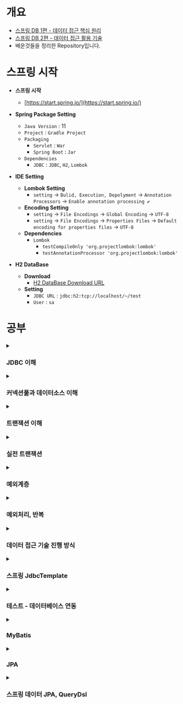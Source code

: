 # 개요

- [스프링 DB 1편 - 데이터 접근 핵심 원리](https://www.inflearn.com/course/%EC%8A%A4%ED%94%84%EB%A7%81-db-1)
- [스프링 DB 2편 - 데이터 접근 활용 기술](https://www.inflearn.com/course/%EC%8A%A4%ED%94%84%EB%A7%81-db-2)
- 배운것들을 정리한 Repository입니다.

# 스프링 시작

- **스프링 시작**
    - [https://start.spring.io/](https://start.spring.io/)


- **Spring Package Setting**
    - `Java Version` : 11
    - `Project` : `Gradle Project`
    - `Packaging`
        - `Servlet` : `War`
        - `Spring Boot` : `Jar`
    - `Dependencies`
        - `JDBC` : `JDBC`, `H2`, `Lombok`


- **IDE Setting**
    - **Lombok Setting**
        - `setting` -> `Bulid, Execution, Depolyment` -> `Annotation Processors` -> `Enable annotation processing ✔`
    - **Encoding Setting**
        - `setting` -> `File Encodings` -> `Global Encoding` -> `UTF-8`
        - `setting` -> `File Encodings` -> `Properties Files` -> `Default encoding for properties files` -> `UTF-8`
    - **Dependencies**
      - `Lombok`
          - `testCompileOnly 'org.projectlombok:lombok'`
          - `testAnnotationProcessor 'org.projectlombok:lombok'`


- **H2 DataBase**
  - **Download**
    - [H2 DataBase Download URL](https://www.h2database.com)
  - **Setting**
    - `JDBC URL` : `jdbc:h2:tcp://localhost/~/test`
    - `User` : `sa`
    
# 공부

<details>
<summary><h3>JDBC 이해</h3></summary>

- [JDBC 이해](https://github.com/WooJinDeve/Spring-DB-Connection-Study/issues/1#issue-1351985055)
- JDBC 표준 인터페이스
- 데이터 베이스 연결
- JDBC DriverManager 연결 이해
- JDBC 개발

</details>

<details>
<summary><h3>커넥션풀과 데이터소스 이해</h3></summary>

- [커넥션 풀 이해](https://github.com/WooJinDeve/Spring-DB-Connection-Study/issues/2#issue-1352090583)
- DataSource 이해

</details>

<details>
<summary><h3>트랜잭션 이해</h3></summary>

- [트랜잭션 - 개념 이해](https://github.com/WooJinDeve/Spring-DB-Connection-Study/issues/3#issue-1352297482)
- JDBC 표준 인터페이스
- 데이터베이스 연결 구조와 DB 세션
- 트랜잭션 - DB
- DB 락 - 개념 이해
- 트랜잭션 적용

</details>

<details>
<summary><h3>실전 트랜잭션</h3></summary>

- [트랜잭션 추상화](https://github.com/WooJinDeve/Spring-DB-Connection-Study/issues/4#issue-1353325939)
- 트랜잭션 동기화
- 트랜잭션 매니저
- 트랜잭션 템플릿
- 트랜잭션 AOP 이해
- 스프링 부트 - 자동 리소스 등록

</details>

<details>
<summary><h3>예외계층</h3></summary>

- [예외계층](https://github.com/WooJinDeve/Spring-DB-Connection-Study/issues/5#issue-1353326049)
- 예외 기본 규칙

- 체크 예외 기본 이해
- 언체크 예외 기본 이해
- 체크 예외 활용
- 언체크 예외 활용
- 예외 포함과 스택 트레이스

</details>

<details>
<summary><h3>예외처리, 반복</h3></summary>

- [체크 예외와 인터페이스](https://github.com/WooJinDeve/Spring-DB-Connection-Study/issues/6#issue-1353326178)
- 예외 기본 규칙
- 데이터 접근 예외
- 스프링 예외 추상화 이해
- JDBC 반복 문제 해결 - JdbcTemplate

</details>

<details>
<summary><h3>데이터 접근 기술 진행 방식</h3></summary>

- [데이터 접근 기술 방식](https://github.com/WooJinDeve/Spring-DB-Connection-Study/issues/7#issue-1355366972)
- 데이터 베이스 식별자

</details>

<details>
<summary><h3>스프링 JdbcTemplate</h3></summary>

- [JdbcTemplate 소개](https://github.com/WooJinDeve/Spring-DB-Connection-Study/issues/8#issue-1355367615)
- JdbcTemplate 구성
- JdbcTemplate 이름 지정 파라미터
- SimpleJdbcInsert
- JdbcTeamplate 기능 정리

</details>

<details>
<summary><h3>테스트 - 데이터베이스 연동</h3></summary>

- [테스트 데이터 베이스](https://github.com/WooJinDeve/Spring-DB-Connection-Study/issues/9#issue-1355368403)
- 테스트 - 데이터 롤백
- @Transactional
- 임베디드 모드 DB
- 스프링 부트와 임베디드 모드

</details>


<details>
<summary><h3>MyBatis</h3></summary>

- [MyBatis 소개](https://github.com/WooJinDeve/Spring-DB-Connection-Study/issues/10#issue-1357032099)
- MyBatis 설정
- MyBatis 적용
- MyBatis 분석
- MyBatis 기능 - 동적 쿼리
- MyBatis 기능 - 기타 기능

</details>

<details>
<summary><h3>JPA</h3></summary>

- [ORM(Object-relational mapping : 객체 관계 매핑](https://github.com/WooJinDeve/Spring-DB-Connection-Study/issues/11#issue-1357032562)
- JPA 소개
- JPA 적용
- JPA 예외 변환

</details>

<details>
<summary><h3>스프링 데이터 JPA, QueryDsl</h3></summary>

- [스프링 데이터 JPA 기능](https://github.com/WooJinDeve/Spring-DB-Connection-Study/issues/12#issue-1357033490)
- 스프링 데이터 JPA 적용
- QueryDsl

</details>